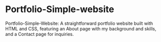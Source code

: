 # Portfolio-Simple-website
Portfolio-Simple-Website: A straightforward portfolio website built with HTML and CSS, featuring an About page with my background and skills, and a Contact page for inquiries.
